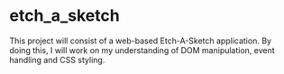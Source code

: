 # etch_a_sketch
This project will consist of a web-based Etch-A-Sketch application. By doing this, I will work on my understanding of DOM manipulation, event handling and CSS styling. 